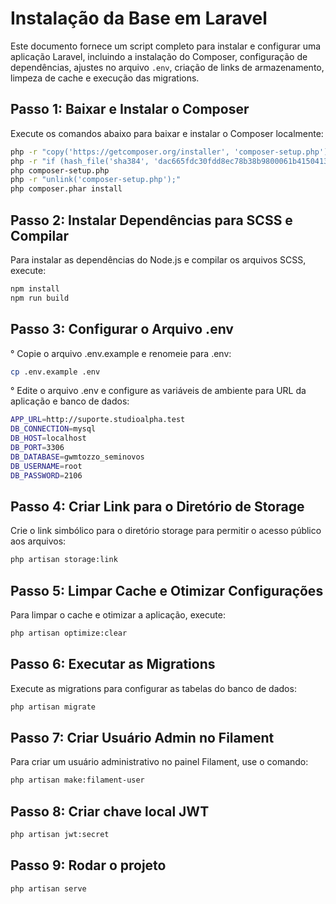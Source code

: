 # Instalação da Base em Laravel

Este documento fornece um script completo para instalar e configurar uma aplicação Laravel, incluindo a instalação do Composer, configuração de dependências, ajustes no arquivo `.env`, criação de links de armazenamento, limpeza de cache e execução das migrations.

## Passo 1: Baixar e Instalar o Composer

Execute os comandos abaixo para baixar e instalar o Composer localmente:

```bash
php -r "copy('https://getcomposer.org/installer', 'composer-setup.php');"
php -r "if (hash_file('sha384', 'dac665fdc30fdd8ec78b38b9800061b4150413ff2e3b6f88543c636f7cd84f6db9189d43a81e5503cda447da73c7e5b6') { echo 'Installer verified'; } else { echo 'Installer corrupt'; unlink('composer-setup.php'); } echo PHP_EOL;"
php composer-setup.php
php -r "unlink('composer-setup.php');"
php composer.phar install
```

## Passo 2: Instalar Dependências para SCSS e Compilar

Para instalar as dependências do Node.js e compilar os arquivos SCSS, execute:

```bash
npm install
npm run build
```

## Passo 3: Configurar o Arquivo .env

° Copie o arquivo .env.example e renomeie para .env:

```bash
cp .env.example .env
```

° Edite o arquivo .env e configure as variáveis de ambiente para URL da aplicação e banco de dados:

```bash
APP_URL=http://suporte.studioalpha.test
DB_CONNECTION=mysql
DB_HOST=localhost
DB_PORT=3306
DB_DATABASE=gwmtozzo_seminovos
DB_USERNAME=root
DB_PASSWORD=2106
```

## Passo 4: Criar Link para o Diretório de Storage

Crie o link simbólico para o diretório storage para permitir o acesso público aos arquivos:

```bash
php artisan storage:link
```

## Passo 5: Limpar Cache e Otimizar Configurações

Para limpar o cache e otimizar a aplicação, execute:

```bash
php artisan optimize:clear
```

## Passo 6: Executar as Migrations

Execute as migrations para configurar as tabelas do banco de dados:

```bash
php artisan migrate
```

## Passo 7: Criar Usuário Admin no Filament

Para criar um usuário administrativo no painel Filament, use o comando:

```bash
php artisan make:filament-user
```

## Passo 8: Criar chave local JWT

```bash
php artisan jwt:secret
```

## Passo 9: Rodar o projeto

```bash
php artisan serve
```
